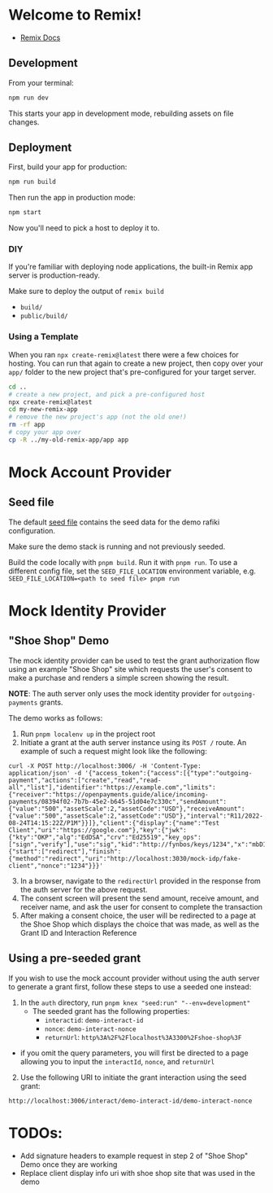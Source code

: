 # Welcome to Remix!

- [Remix Docs](https://remix.run/docs)

## Development

From your terminal:

```sh
npm run dev
```

This starts your app in development mode, rebuilding assets on file changes.

## Deployment

First, build your app for production:

```sh
npm run build
```

Then run the app in production mode:

```sh
npm start
```

Now you'll need to pick a host to deploy it to.

### DIY

If you're familiar with deploying node applications, the built-in Remix app
server is production-ready.

Make sure to deploy the output of `remix build`

- `build/`
- `public/build/`

### Using a Template

When you ran `npx create-remix@latest` there were a few choices for hosting. You
can run that again to create a new project, then copy over your `app/` folder to
the new project that's pre-configured for your target server.

```sh
cd ..
# create a new project, and pick a pre-configured host
npx create-remix@latest
cd my-new-remix-app
# remove the new project's app (not the old one!)
rm -rf app
# copy your app over
cp -R ../my-old-remix-app/app app
```

# Mock Account Provider

## Seed file

The default [seed file](./seed.yml) contains the seed data for the demo rafiki
configuration.

Make sure the demo stack is running and not previously seeded.

Build the code locally with `pnpm build`. Run it with `pnpm run`. To use a
different config file, set the `SEED_FILE_LOCATION` environment variable, e.g.
`SEED_FILE_LOCATION=<path to seed file> pnpm run`

# Mock Identity Provider

## "Shoe Shop" Demo

The mock identity provider can be used to test the grant authorization flow
using an example "Shoe Shop" site which requests the user's consent to make a
purchase and renders a simple screen showing the result.

**NOTE**: The auth server only uses the mock identity provider for `outgoing-payments` grants.

The demo works as follows:

1. Run
   `pnpm localenv up`
   in the project root
2. Initiate a grant at the auth server instance using its `POST /` route. An example of such a request might look like the following:
```
curl -X POST http://localhost:3006/ -H 'Content-Type: application/json' -d '{"access_token":{"access":[{"type":"outgoing-payment","actions":["create","read","read-all","list"],"identifier":"https://example.com","limits":{"receiver":"https://openpayments.guide/alice/incoming-payments/08394f02-7b7b-45e2-b645-51d04e7c330c","sendAmount":{"value":"500","assetScale":2,"assetCode":"USD"},"receiveAmount":{"value":"500","assetScale":2,"assetCode":"USD"},"interval":"R11/2022-08-24T14:15:22Z/P1M"}}]},"client":{"display":{"name":"Test Client","uri":"https://google.com"},"key":{"jwk":{"kty":"OKP","alg":"EdDSA","crv":"Ed25519","key_ops":["sign","verify"],"use":"sig","kid":"http://fynbos/keys/1234","x":"mbD1mlEyBABhYfUQbhuqNwOwcb4cLcdRoAWIoUWgsL4"},"proof":"httpsig"}},"interact":{"start":["redirect"],"finish":{"method":"redirect","uri":"http://localhost:3030/mock-idp/fake-client","nonce":"1234"}}}'
```
3. In a browser, navigate to the `redirectUrl` provided in the response from the auth server for the above request.
4. The consent screen will present the send amount, receive amount, and receiver
   name, and ask the user for consent to complete the transaction
5. After making a consent choice, the user will be redirected to a page at the
   Shoe Shop which displays the choice that was made, as well as the Grant ID
   and Interaction Reference

## Using a pre-seeded grant
If you wish to use the mock account provider without using the auth server to generate a grant first, follow these steps to use a seeded one instead:
1. In the `auth` directory, run `pnpm knex "seed:run" "--env=development"`
   - The seeded grant has the following properties:
     - `interactid`: `demo-interact-id`
     - `nonce`: `demo-interact-nonce`
     - `returnUrl`: `http%3A%2F%2Flocalhost%3A3300%2Fshoe-shop%3F`
  - if you omit the query parameters, you will first be directed to a page
   allowing you to input the `interactId`, `nonce`, and `returnUrl`
2. Use the following URI to initiate the grant interaction using the seed grant:
```
http://localhost:3006/interact/demo-interact-id/demo-interact-nonce
```

# TODOs:
- Add signature headers to example request in step 2 of "Shoe Shop" Demo once they are working
- Replace client display info uri with shoe shop site that was used in the demo
